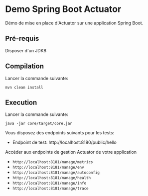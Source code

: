 # Demo Spring Boot Actuator

Démo de mise en place d'Actuator sur une application Spring Boot.

## Pré-requis

Disposer d'un JDK8

## Compilation

Lancer la commande suivante:

```
mvn clean install
```

## Execution

Lancer la commande suivante:

```
java -jar core/target/core.jar
```

Vous disposez des endpoints suivants pour les tests:

* Endpoint de test: http://localhost:8180/public/hello

Accèder aux endpoints de gestion Actuator de votre application
 * ``` http://localhost:8181/manage/metrics ```
 * ``` http://localhost:8181/manage/env ```
 * ``` http://localhost:8181/manage/autoconfig ```
 * ``` http://localhost:8181/manage/health ```
 * ``` http://localhost:8181/manage/info ```
 * ``` http://localhost:8181/manage/trace ```